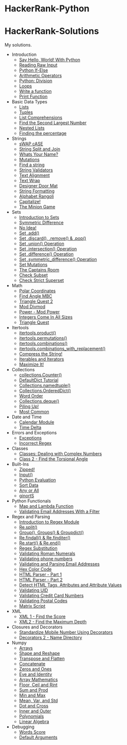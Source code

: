 # HackerRank-Python
# HackerRank-Solutions
My solutions.

- Introduction
   - [Say Hello, World! With Python](Introduction/SayHelloWorldWithPython.py)
   - [Reading Raw Input](Introduction/ReadingRawInput.py)
   - [Python If-Else](Introduction/PythonIfElse.py)
   - [Arithmetic Operators](Introduction/ArithmeticOperators.py)
   - [Python: Division](Introduction/PythonDivision.py)
   - [Loops](Introduction/Loops.py)
   - [Write a function](Introduction/Writeafunction.py)
   - [Print Function](Introduction/PrintFunction.py)
- Basic Data Types
   - [Lists](BasicDataTypes/Lists.py)
   - [Tuples](BasicDataTypes/Tuples.py)
   - [List Comprehensions](BasicDataTypes/ListComprehensions.py)
   - [Find the Second Largest Number](BasicDataTypes/FindtheSecondLargestNumber.py)
   - [Nested Lists](BasicDataTypes/NestedLists.py)
   - [Finding the percentage](BasicDataTypes/Findingthepercentage.py)
- Strings
   - [sWAP cASE](Strings/sWAPcASE.py)
   - [String Split and Join](Strings/StringSplitandJoin.py)
   - [Whats Your Name?](Strings/WhatsYourName.py)
   - [Mutations](Strings/Mutations.py)
   - [Find a string](Strings/Findastring.py)
   - [String Validators](Strings/StringValidators.py)
   - [Text Alignment](Strings/TextAlignment.py)
   - [Text Wrap](Strings/TextWrap.py)
   - [Designer Door Mat](Strings/DesignerDoorMat.py)
   - [String Formatting](Strings/StringFormatting.py)
   - [Alphabet Rangoli](Strings/AlphabetRangoli.py)
   - [Capitalize!](Strings/Capitalize.py)
   - [The Minion Game](Strings/TheMinionGame.py)
- Sets
   - [Introduction to Sets](Sets/IntroductiontoSets.py)
   - [Symmetric Difference](Sets/SymmetricDifference.py)
   - [No Idea!](Sets/NoIdea.py)
   - [Set .add()](Sets/Setadd.py)
   - [Set .discard(), .remove() &amp; .pop()](Sets/Setdiscardremoveamppop.py)
   - [Set .union() Operation](Sets/SetunionOperation.py)
   - [Set .intersection() Operation](Sets/SetintersectionOperation.py)
   - [Set .difference() Operation](Sets/SetdifferenceOperation.py)
   - [Set .symmetric_difference() Operation](Sets/Setsymmetric_differenceOperation.py)
   - [Set Mutations](Sets/SetMutations.py)
   - [The Captains Room](Sets/TheCaptainsRoom.py)
   - [Check Subset](Sets/CheckSubset.py)
   - [Check Strict Superset](Sets/CheckStrictSuperset.py)
- Math
   - [Polar Coordinates](Math/PolarCoordinates.py)
   - [Find Angle MBC](Math/FindAngleMBC.py)
   - [Triangle Quest 2](Math/TriangleQuest2.py)
   - [Mod Divmod](Math/ModDivmod.py)
   - [Power - Mod Power](Math/PowerModPower.py)
   - [Integers Come In All Sizes](Math/IntegersComeInAllSizes.py)
   - [Triangle Quest](Math/TriangleQuest.py)
- Itertools
   - [itertools.product()](Itertools/itertoolsproduct.py)
   - [itertools.permutations()](Itertools/itertoolspermutations.py)
   - [itertools.combinations()](Itertools/itertoolscombinations.py)
   - [itertools.combinations_with_replacement()](Itertools/itertoolscombinations_with_replacement.py)
   - [Compress the String!](Itertools/CompresstheString.py)
   - [Iterables and Iterators](Itertools/IterablesandIterators.py)
   - [Maximize It!](Itertools/MaximizeIt.py)
- Collections
   - [collections.Counter()](Collections/collectionsCounter.py)
   - [DefaultDict Tutorial](Collections/DefaultDictTutorial.py)
   - [Collections.namedtuple()](Collections/Collectionsnamedtuple.py)
   - [Collections.OrderedDict()](Collections/CollectionsOrderedDict.py)
   - [Word Order](Collections/WordOrder.py)
   - [Collections.deque()](Collections/Collectionsdeque.py)
   - [Piling Up!](Collections/PilingUp.py)
   - [Most Common](Collections/MostCommon.py)
- Date and Time
   - [Calendar Module](DateandTime/CalendarModule.py)
   - [Time Delta](DateandTime/TimeDelta.py)
- Errors and Exceptions
   - [Exceptions](ErrorsandExceptions/Exceptions.py)
   - [Incorrect Regex](ErrorsandExceptions/IncorrectRegex.py)
- Classes
   - [Classes: Dealing with Complex Numbers](Classes/ClassesDealingwithComplexNumbers.py)
   - [Class 2 - Find the Torsional Angle](Classes/Class2FindtheTorsionalAngle.py)
- Built-Ins
   - [Zipped!](BuiltIns/Zipped.py)
   - [Input()](BuiltIns/Input.py)
   - [Python Evaluation](BuiltIns/PythonEvaluation.py)
   - [Sort Data](BuiltIns/SortData.py)
   - [Any or All](BuiltIns/AnyorAll.py)
   - [ginortS](BuiltIns/ginortS.py)
- Python Functionals
   - [Map and Lambda Function](PythonFunctionals/MapandLambdaFunction.py)
   - [Validating Email Addresses With a Filter](PythonFunctionals/ValidatingEmailAddressesWithaFilter.py)
- Regex and Parsing
   - [Introduction to Regex Module](RegexandParsing/IntroductiontoRegexModule.py)
   - [Re.split()](RegexandParsing/Resplit.py)
   - [Group(), Groups() &amp; Groupdict()](RegexandParsing/GroupGroupsampGroupdict.py)
   - [Re.findall() &amp; Re.finditer()](RegexandParsing/RefindallampRefinditer.py)
   - [Re.start() &amp; Re.end()](RegexandParsing/RestartampReend.py)
   - [Regex Substitution](RegexandParsing/RegexSubstitution.py)
   - [Validating Roman Numerals](RegexandParsing/ValidatingRomanNumerals.py)
   - [Validating phone numbers](RegexandParsing/Validatingphonenumbers.py)
   - [Validating and Parsing Email Addresses](RegexandParsing/ValidatingandParsingEmailAddresses.py)
   - [Hex Color Code](RegexandParsing/HexColorCode.py)
   - [HTML Parser - Part 1](RegexandParsing/HTMLParserPart1.py)
   - [HTML Parser - Part 2](RegexandParsing/HTMLParserPart2.py)
   - [Detect HTML Tags, Attributes and Attribute Values](RegexandParsing/DetectHTMLTagsAttributesandAttributeValues.py)
   - [Validating UID](RegexandParsing/ValidatingUID.py)
   - [Validating Credit Card Numbers](RegexandParsing/ValidatingCreditCardNumbers.py)
   - [Validating Postal Codes](RegexandParsing/ValidatingPostalCodes.py)
   - [Matrix Script](RegexandParsing/MatrixScript.py)
- XML
   - [XML 1 - Find the Score](XML/XML1FindtheScore.py)
   - [XML2 - Find the Maximum Depth](XML/XML2FindtheMaximumDepth.py)
- Closures and Decorators
   - [Standardize Mobile Number Using Decorators](ClosuresandDecorators/StandardizeMobileNumberUsingDecorators.py)
   - [Decorators 2 - Name Directory](ClosuresandDecorators/Decorators2NameDirectory.py)
- Numpy
   - [Arrays](Numpy/Arrays.py)
   - [Shape and Reshape](Numpy/ShapeandReshape.py)
   - [Transpose and Flatten](Numpy/TransposeandFlatten.py)
   - [Concatenate](Numpy/Concatenate.py)
   - [Zeros and Ones](Numpy/ZerosandOnes.py)
   - [Eye and Identity](Numpy/EyeandIdentity.py)
   - [Array Mathematics](Numpy/ArrayMathematics.py)
   - [Floor, Ceil and Rint](Numpy/FloorCeilandRint.py)
   - [Sum and Prod](Numpy/SumandProd.py)
   - [Min and Max](Numpy/MinandMax.py)
   - [Mean, Var, and Std](Numpy/MeanVarandStd.py)
   - [Dot and Cross](Numpy/DotandCross.py)
   - [Inner and Outer](Numpy/InnerandOuter.py)
   - [Polynomials](Numpy/Polynomials.py)
   - [Linear Algebra](Numpy/LinearAlgebra.py)
- Debugging
   - [Words Score](Debugging/WordsScore.py)
   - [Default Arguments](Debugging/DefaultArguments.py)

